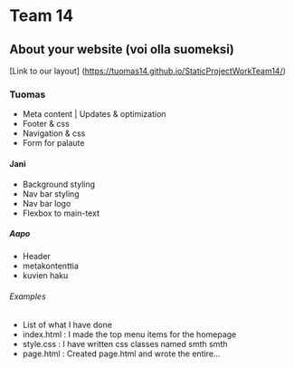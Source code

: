 # Team 14

## About your website (voi olla suomeksi)

[Link to our layout]
(https://tuomas14.github.io/StaticProjectWorkTeam14/)

### Tuomas
- Meta content | Updates & optimization 
- Footer & css
- Navigation & css
- Form for palaute

#### Jani
- Background styling
- Nav bar styling
- Nav bar logo
- Flexbox to main-text

##### Aapo
- Header
- metakontenttia
- kuvien haku




###### Examples
- List of what I have done
- index.html : I made the top menu items for the homepage
- style.css : I have written css classes named smth smth
- page.html : Created page.html and wrote the entire...